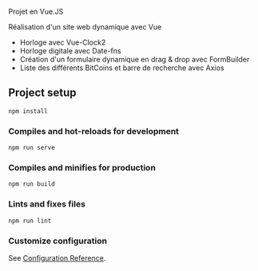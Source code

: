 Projet en Vue.JS 

Réalisation d'un site web dynamique avec Vue

  - Horloge avec Vue-Clock2
  - Horloge digitale avec Date-fns
  - Création d'un formulaire dynamique en drag & drop avec FormBuilder
  - Liste des différents BitCoins et barre de recherche avec Axios



## Project setup
```
npm install
```

### Compiles and hot-reloads for development
```
npm run serve
```

### Compiles and minifies for production
```
npm run build
```

### Lints and fixes files
```
npm run lint
```

### Customize configuration
See [Configuration Reference](https://cli.vuejs.org/config/).
